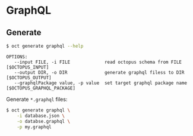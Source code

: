 # GraphQL

## Generate

```bash
$ oct generate graphql --help
```

```
OPTIONS:
   --input FILE, -i FILE             read octopus schema from FILE [$OCTOPUS_INPUT]
   --output DIR, -o DIR              generate graphql filess to DIR [$OCTOPUS_OUTPUT]
   --graphqlPackage value, -p value  set target graphql package name [$OCTOPUS_GRAPHQL_PACKAGE]
```

Generate `*.graphql` files:

```bash
$ oct generate graphql \
    -i database.json \
    -o databse.graphql \
    -p my.graphql
```
